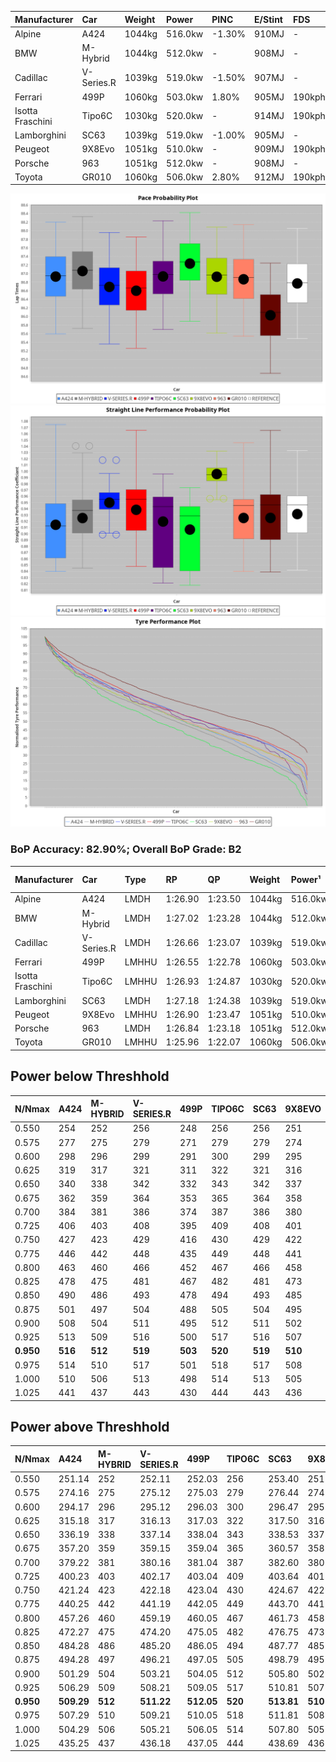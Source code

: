 | Manufacturer     | Car        | Weight | Power   | PINC    | E/Stint | FDS     |
|:-|:-|:-|:-|:-|:-|:-|
| Alpine           | A424       | 1044kg | 516.0kw | -1.30%  | 910MJ   |    -    |
| BMW              | M-Hybrid   | 1044kg | 512.0kw |    -    | 908MJ   |    -    |
| Cadillac         | V-Series.R | 1039kg | 519.0kw | -1.50%  | 907MJ   |    -    |
| Ferrari          | 499P       | 1060kg | 503.0kw | 1.80%   | 905MJ   | 190kph  |
| Isotta Fraschini | Tipo6C     | 1030kg | 520.0kw |    -    | 914MJ   | 190kph  |
| Lamborghini      | SC63       | 1039kg | 519.0kw | -1.00%  | 905MJ   |    -    |
| Peugeot          | 9X8Evo     | 1051kg | 510.0kw |    -    | 909MJ   | 190kph  |
| Porsche          | 963        | 1051kg | 512.0kw |    -    | 908MJ   |    -    |
| Toyota           | GR010      | 1060kg | 506.0kw | 2.80%   | 912MJ   | 190kph  |

![PACECHART](./IMG/OFFICIAL.png)
![STRAIGHTLINEPERFORMANCECHART](./IMG/OFFICIAL_sp.png)
![TYREPERFORMANCECHART](./IMG/OFFICIAL_tw.png)

### BoP Accuracy: 82.90%; Overall BoP Grade: B2
| Manufacturer     | Car        | Type  | RP      | QP      | Weight | Power¹  | Threshhold | PINC    | Power²   | E/Stint | AVG Vmax  | FDS     | RDLC | L/Stint | BOP-Grade | Model Accuracy | Model Points | Match%  | SimDiff |
|:-|:-|:-|:-|:-|:-|:-|:-|:-|:-|:-|:-|:-|:-|:-|:-|:-|:-|:-|:-|
| Alpine           | A424       | LMDH  | 1:26.90 | 1:23.50 | 1044kg | 516.0kw | 250.0kph   | -1.30%  | 509.30kw |  910MJ  | 269.38kph |    -    | 1.03 | 43      | +B1       | 99.37%         | 2056         | 89.77%  | #       |
| BMW              | M-Hybrid   | LMDH  | 1:27.02 | 1:23.28 | 1044kg | 512.0kw | 250.0kph   |    -    | 512.00kw |  908MJ  | 271.93kph |    -    | 1.03 | 43      | +B1       | 99.20%         | 3081         | 87.17%  | #       |
| Cadillac         | V-Series.R | LMDH  | 1:26.66 | 1:23.07 | 1039kg | 519.0kw | 250.0kph   | -1.50%  | 511.20kw |  907MJ  | 274.07kph |    -    | 1.03 | 43      | +A2       | 99.22%         | 5358         | 94.16%  | #       |
| Ferrari          | 499P       | LMHHU | 1:26.55 | 1:22.78 | 1060kg | 503.0kw | 250.0kph   | 1.80%   | 512.10kw |  905MJ  | 272.23kph | 190kph  | 1.05 | 43      | -B1       | 99.93%         | 6954         | 87.76%  | #       |
| Isotta Fraschini | Tipo6C     | LMHHU | 1:26.93 | 1:24.87 | 1030kg | 520.0kw | 250.0kph   |    -    | 520.00kw |  914MJ  | 271.68kph | 190kph  | 1.09 | 43      | +D1       | 97.73%         | 129          | 65.36%  | #       |
| Lamborghini      | SC63       | LMDH  | 1:27.18 | 1:24.38 | 1039kg | 519.0kw | 250.0kph   | -1.00%  | 513.80kw |  905MJ  | 268.88kph |    -    | 1.06 | 43      | +C1       | 100.00%        | 784          | 79.46%  | #       |
| Peugeot          | 9X8Evo     | LMHHU | 1:26.90 | 1:23.47 | 1051kg | 510.0kw | 250.0kph   |    -    | 510.00kw |  909MJ  | 281.75kph | 190kph  | 1.00 | 43      | +A2       | 100.00%        | 1458         | 90.04%  | #       |
| Porsche          | 963        | LMDH  | 1:26.84 | 1:23.18 | 1051kg | 512.0kw | 250.0kph   |    -    | 512.00kw |  908MJ  | 270.82kph |    -    | 1.02 | 43      | ~A1       | 99.87%         | 14199        | 100.00% | #       |
| Toyota           | GR010      | LMHHU | 1:25.96 | 1:22.07 | 1060kg | 506.0kw | 250.0kph   | 2.80%   | 520.20kw |  912MJ  | 270.89kph | 190kph  | 1.05 | 43      | -E2       | 99.92%         | 5012         | 52.39%  | #       |

## Power below Threshhold
| N/Nmax    | A424    | M-HYBRID | V-SERIES.R | 499P    | TIPO6C  | SC63    | 9X8EVO  | 963     | GR010   |
|:-|:-|:-|:-|:-|:-|:-|:-|:-|:-|
|  0.550    |  254    |  252     |  256       |  248    |  256    |  256    |  251    |  252    |  249    |
|  0.575    |  277    |  275     |  279       |  271    |  279    |  279    |  274    |  275    |  272    |
|  0.600    |  298    |  296     |  299       |  291    |  300    |  299    |  295    |  296    |  292    |
|  0.625    |  319    |  317     |  321       |  311    |  322    |  321    |  316    |  317    |  313    |
|  0.650    |  340    |  338     |  342       |  332    |  343    |  342    |  337    |  338    |  334    |
|  0.675    |  362    |  359     |  364       |  353    |  365    |  364    |  358    |  359    |  355    |
|  0.700    |  384    |  381     |  386       |  374    |  387    |  386    |  380    |  381    |  377    |
|  0.725    |  406    |  403     |  408       |  395    |  409    |  408    |  401    |  403    |  398    |
|  0.750    |  427    |  423     |  429       |  416    |  430    |  429    |  422    |  423    |  418    |
|  0.775    |  446    |  442     |  448       |  435    |  449    |  448    |  441    |  442    |  437    |
|  0.800    |  463    |  460     |  466       |  452    |  467    |  466    |  458    |  460    |  454    |
|  0.825    |  478    |  475     |  481       |  467    |  482    |  481    |  473    |  475    |  469    |
|  0.850    |  490    |  486     |  493       |  478    |  494    |  493    |  485    |  486    |  481    |
|  0.875    |  501    |  497     |  504       |  488    |  505    |  504    |  495    |  497    |  491    |
|  0.900    |  508    |  504     |  511       |  495    |  512    |  511    |  502    |  504    |  498    |
|  0.925    |  513    |  509     |  516       |  500    |  517    |  516    |  507    |  509    |  503    |
| **0.950** | **516** | **512**  | **519**    | **503** | **520** | **519** | **510** | **512** | **506** |
|  0.975    |  514    |  510     |  517       |  501    |  518    |  517    |  508    |  510    |  504    |
|  1.000    |  510    |  506     |  513       |  498    |  514    |  513    |  505    |  506    |  501    |
|  1.025    |  441    |  437     |  443       |  430    |  444    |  443    |  436    |  437    |  432    |

## Power above Threshhold
| N/Nmax    | A424       | M-HYBRID | V-SERIES.R | 499P       | TIPO6C  | SC63       | 9X8EVO  | 963     | GR010      |
|:-|:-|:-|:-|:-|:-|:-|:-|:-|:-|
|  0.550    |  251.14    |  252     |  252.11    |  252.03    |  256    |  253.40    |  251    |  252    |  256.08    |
|  0.575    |  274.16    |  275     |  275.12    |  275.03    |  279    |  276.44    |  274    |  275    |  279.09    |
|  0.600    |  294.17    |  296     |  295.12    |  296.03    |  300    |  296.47    |  295    |  296    |  300.10    |
|  0.625    |  315.18    |  317     |  316.13    |  317.03    |  322    |  317.50    |  316    |  317    |  322.10    |
|  0.650    |  336.19    |  338     |  337.14    |  338.04    |  343    |  338.53    |  337    |  338    |  343.11    |
|  0.675    |  357.20    |  359     |  359.15    |  359.04    |  365    |  360.57    |  358    |  359    |  365.12    |
|  0.700    |  379.22    |  381     |  380.16    |  381.04    |  387    |  382.60    |  380    |  381    |  387.13    |
|  0.725    |  400.23    |  403     |  402.17    |  403.04    |  409    |  403.64    |  401    |  403    |  409.13    |
|  0.750    |  421.24    |  423     |  422.18    |  423.04    |  430    |  424.67    |  422    |  423    |  430.14    |
|  0.775    |  440.25    |  442     |  441.19    |  442.05    |  449    |  443.70    |  441    |  442    |  449.15    |
|  0.800    |  457.26    |  460     |  459.19    |  460.05    |  467    |  461.73    |  458    |  460    |  467.15    |
|  0.825    |  472.27    |  475     |  474.20    |  475.05    |  482    |  476.75    |  473    |  475    |  482.16    |
|  0.850    |  484.28    |  486     |  485.20    |  486.05    |  494    |  487.77    |  485    |  486    |  494.16    |
|  0.875    |  494.28    |  497     |  496.21    |  497.05    |  505    |  498.79    |  495    |  497    |  505.16    |
|  0.900    |  501.29    |  504     |  503.21    |  504.05    |  512    |  505.80    |  502    |  504    |  512.17    |
|  0.925    |  506.29    |  509     |  508.21    |  509.05    |  517    |  510.81    |  507    |  509    |  517.17    |
| **0.950** | **509.29** | **512**  | **511.22** | **512.05** | **520** | **513.81** | **510** | **512** | **520.17** |
|  0.975    |  507.29    |  510     |  509.21    |  510.05    |  518    |  511.81    |  508    |  510    |  518.17    |
|  1.000    |  504.29    |  506     |  505.21    |  506.05    |  514    |  507.80    |  505    |  506    |  514.17    |
|  1.025    |  435.25    |  437     |  436.18    |  437.05    |  444    |  438.69    |  436    |  437    |  444.14    |
